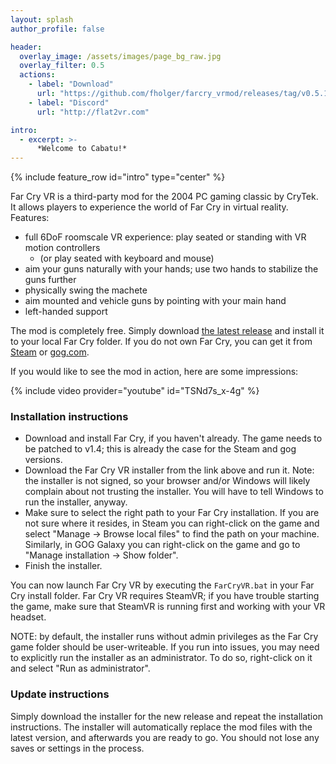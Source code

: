 ```yaml
---
layout: splash
author_profile: false

header:
  overlay_image: /assets/images/page_bg_raw.jpg
  overlay_filter: 0.5
  actions:
    - label: "Download"
      url: "https://github.com/fholger/farcry_vrmod/releases/tag/v0.5.1"
    - label: "Discord"
      url: "http://flat2vr.com"

intro:
  - excerpt: >-
      *Welcome to Cabatu!*
---
```


{% include feature_row id="intro" type="center" %}

Far Cry VR is a third-party mod for the 2004 PC gaming classic by CryTek. It allows players to experience the world of Far Cry in virtual reality. Features:

- full 6DoF roomscale VR experience: play seated or standing with VR motion controllers
  - (or play seated with keyboard and mouse)
- aim your guns naturally with your hands; use two hands to stabilize the guns further
- physically swing the machete
- aim mounted and vehicle guns by pointing with your main hand
- left-handed support

The mod is completely free. Simply download [the latest release](https://github.com/fholger/farcry_vrmod/releases/tag/v0.5.1)
and install it to your local Far Cry folder. If you do not own Far Cry, you can get it from
[Steam](https://store.steampowered.com/app/13520/Far_Cry/) or
[gog.com](https://www.gog.com/en/game/far_cry).

If you would like to see the mod in action, here are some impressions:

{% include video provider="youtube" id="TSNd7s_x-4g" %}


### Installation instructions

- Download and install Far Cry, if you haven't already. The game needs to be patched to v1.4; this is already the case for the Steam and gog versions.
- Download the Far Cry VR installer from the link above and run it. Note: the installer is not signed, so your browser and/or Windows will likely complain about not trusting the installer. You will have to tell Windows to run the installer, anyway.
- Make sure to select the right path to your Far Cry installation. If you are not sure where it resides, in Steam you can right-click on the game and select "Manage -> Browse local files" to find the path on your machine. Similarly, in GOG Galaxy you can right-click on the game and go to "Manage installation -> Show folder".
- Finish the installer.

You can now launch Far Cry VR by executing the `FarCryVR.bat` in your Far Cry install folder. Far Cry VR requires SteamVR; if you have trouble starting the game, make sure that SteamVR is running first and working with your VR headset.

NOTE: by default, the installer runs without admin privileges as the Far Cry game folder should be user-writeable.
If you run into issues, you may need to explicitly run the installer as an administrator.
To do so, right-click on it and select "Run as administrator".

### Update instructions

Simply download the installer for the new release and repeat the installation instructions. The installer will automatically replace the mod files with the latest version, and afterwards you are ready to go. You should not lose any saves or settings in the process.
